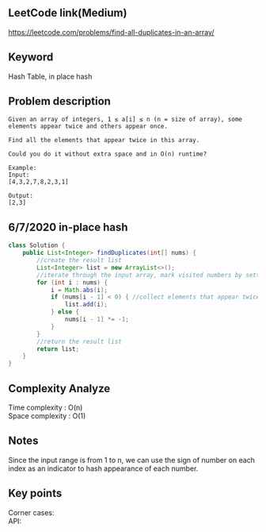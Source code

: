 ## LeetCode link(Medium)
https://leetcode.com/problems/find-all-duplicates-in-an-array/

## Keyword
Hash Table, in place hash

## Problem description
```
Given an array of integers, 1 ≤ a[i] ≤ n (n = size of array), some elements appear twice and others appear once.

Find all the elements that appear twice in this array.

Could you do it without extra space and in O(n) runtime?

Example:
Input:
[4,3,2,7,8,2,3,1]

Output:
[2,3]
```
## 6/7/2020 in-place hash

```java
class Solution {
    public List<Integer> findDuplicates(int[] nums) {
        //create the result list
        List<Integer> list = new ArrayList<>();
        //iterate through the input array, mark visited numbers by setting the corresponding index's number to be negative.
        for (int i : nums) {
            i = Math.abs(i);
            if (nums[i - 1] < 0) { //collect elements that appear twice by checking if the index's number is negative
                list.add(i);
            } else {
                nums[i - 1] *= -1;
            }
        }
        //return the result list
        return list;
    }
}

```

## Complexity Analyze
Time complexity : O(n)\
Space complexity : O(1)

## Notes
Since the input range is from 1 to n, we can use the sign of number on each index as an indicator to hash appearance of each number.

## Key points
Corner cases: \
API: 

